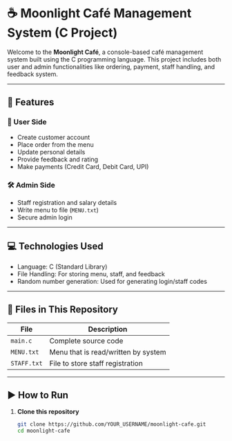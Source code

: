 # ☕ Moonlight Café Management System (C Project)

Welcome to the **Moonlight Café**, a console-based café management system built using the C programming language. This project includes both user and admin functionalities like ordering, payment, staff handling, and feedback system.

---

## 📌 Features

### 👤 User Side
- Create customer account
- Place order from the menu
- Update personal details
- Provide feedback and rating
- Make payments (Credit Card, Debit Card, UPI)

### 🛠️ Admin Side
- Staff registration and salary details
- Write menu to file (`MENU.txt`)
- Secure admin login

---

## 💻 Technologies Used

- Language: C (Standard Library)
- File Handling: For storing menu, staff, and feedback
- Random number generation: Used for generating login/staff codes

---

## 📁 Files in This Repository

| File        | Description                          |
|-------------|--------------------------------------|
| `main.c`    | Complete source code                 |
| `MENU.txt`  | Menu that is read/written by system  |
| `STAFF.txt` | File to store staff registration     |

---

## ▶️ How to Run

1. **Clone this repository**
   ```bash
   git clone https://github.com/YOUR_USERNAME/moonlight-cafe.git
   cd moonlight-cafe

